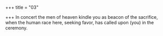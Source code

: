 +++
title = "03"

+++
In concert the men of heaven kindle you as beacon of the sacrifice, when the human race here, seeking favor, has called upon (you) in the  ceremony.